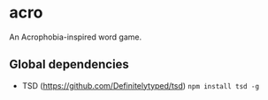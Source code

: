 # acro
An Acrophobia-inspired word game.

## Global dependencies

* TSD (https://github.com/Definitelytyped/tsd) `npm install tsd -g`
